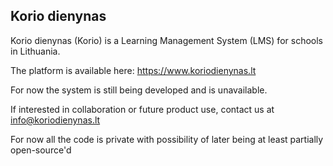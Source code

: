 ## Korio dienynas

Korio dienynas (Korio) is a Learning Management System (LMS) for schools in Lithuania.

The platform is available here: https://www.koriodienynas.lt

For now the system is still being developed and is unavailable.

If interested in collaboration or future product use, contact us at info@koriodienynas.lt

For now all the code is private with possibility of later being at least partially open-source'd
